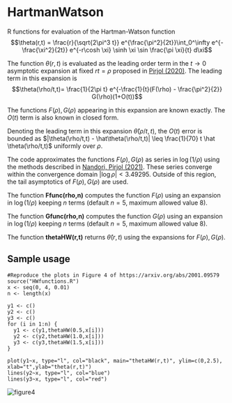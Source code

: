 # HartmanWatson
R functions for evaluation of the Hartman-Watson function $$\theta(r,t) = \frac{r}{\sqrt{2\pi^3 t}} e^{\frac{\pi^2}{2t}}\int_0^\infty e^{-\frac{\xi^2}{2t}} e^{-r\cosh \xi} \sinh \xi \sin \frac{\pi \xi}{t} d\xi$$

The function $\theta(r,t)$ is evaluated as the leading order term in the $t\to 0$ asymptotic expansion at fixed $r t = \rho$ proposed in [Pirjol (2020)](https://arxiv.org/abs/2001.09579).
The leading term in this expansion is 
$$\theta(\rho/t,t)= \frac{1}{2\pi t} e^{-\frac{1}{t}(F(\rho) - \frac{\pi^2}{2}} G(\rho)(1+O(t))$$ 

The functions $F(\rho),G(\rho)$ appearing in this expansion are known exactly. The $O(t)$ term is also known in closed form.

Denoting the leading term in this expansion $\hat \theta(\rho/t,t)$, the $O(t)$ error is bounded as
$|\theta(\rho/t,t) - \hat\theta(\rho/t,t)| \leq \frac{1}{70} t \hat \theta(\rho/t,t)$ uniformly over $\rho$.

The code approximates the functions $F(\rho),G(\rho)$ as series in $\log(1/\rho)$ using the methods described in [Nandori, Pirjol (2021)](https://arxiv.org/abs/2209.09412).
These series converge within the convergence domain $|\log\rho| < 3.49295$. Outside of this region, the tail asymptotics of $F(\rho),G(\rho)$ are used. 

The function **Ffunc(rho,n)** computes the function $F(\rho)$ using an expansion in $\log(1/\rho)$ keeping $n$ terms (default $n=5$, maximum allowed value 8). 

The function **Gfunc(rho,n)** computes the function $G(\rho)$ using an expansion in $\log(1/\rho)$ keeping $n$ terms (default $n=5$, maximum allowed value 8).

The function **thetaHW(r,t)** returns $\hat \theta(r,t)$ using the expansions for $F(\rho),G(\rho)$.
 

## **Sample usage**
```
#Reproduce the plots in Figure 4 of https://arxiv.org/abs/2001.09579
source("HWfunctions.R")
x <- seq(0, 4, 0.01)
n <- length(x)

y1 <- c()
y2 <- c()
y3 <- c()
for (i in 1:n) {
  y1 <- c(y1,thetaHW(0.5,x[i]))
  y2 <- c(y2,thetaHW(1.0,x[i]))
  y3 <- c(y3,thetaHW(1.5,x[i]))
}

plot(y1~x, type="l", col="black", main="thetaHW(r,t)", ylim=c(0,2.5), xlab="t",ylab="theta(r,t)")
lines(y2~x, type="l", col="blue")
lines(y3~x, type="l", col="red")
```
![figure4](https://github.com/dan-pirjol/HartmanWatson/assets/60016102/7158ad3e-0d8d-411f-82ea-e8f3673b6a34)



